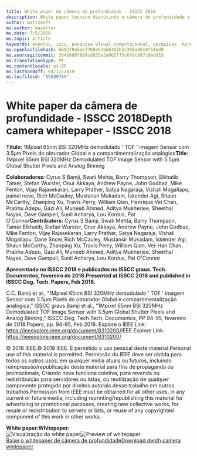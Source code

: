 ```yaml
---
title: White paper da câmera de profundidade - ISSCC 2018
description: White paper técnico discutindo a câmera de profundidade a serem utilizadas no projeto Kinect para o Azure e a próxima versão do HoloLens.
author: mattzmsft
ms.author: mazeller
ms.date: 7/5/2018
ms.topic: article
keywords: eventos, iscc, pesquisa Visual computacional, pesquisas, kinect, hololens, profundidade, ' TOF '
ms.openlocfilehash: b692f9deeb7768e57ab6161b2c356a6610f18ed9
ms.sourcegitcommit: 384b0087899cd835a3a965f75c6f6c607c9edd1b
ms.translationtype: MT
ms.contentlocale: pt-BR
ms.lasthandoff: 04/12/2019
ms.locfileid: "59589789"
---
```

# <a name="depth-camera-whitepaper---isscc-2018"></a><span data-ttu-id="cd233-104">White paper da câmera de profundidade - ISSCC 2018</span><span class="sxs-lookup"><span data-stu-id="cd233-104">Depth camera whitepaper - ISSCC 2018</span></span>

<span data-ttu-id="cd233-105">**Título:** 1Mpixel 65nm BSI 320MHz demodulado ' TOF ' imagem Sensor com 3.5μm Pixels do obturador Global e a compartimentalização analógico</span><span class="sxs-lookup"><span data-stu-id="cd233-105">**Title:** 1Mpixel 65nm BSI 320MHz Demodulated TOF Image Sensor with 3.5μm Global Shutter Pixels and Analog Binning</span></span>

<span data-ttu-id="cd233-106">**Colaboradores:** Cyrus S Bamji, Swati Mehta, Barry Thompson, Elkhatib Tamer, Stefan Wurster, Onur Akkaya, Andrew Payne, John Godbaz, Mike Fenton, Vijay Rajasekaran, Larry Prather, Satya Nagaraja, Vishali Mogallapu, painel neve, Rich McCauley, Mustansir Mukadam, Iskender Agi, Shaun McCarthy, Zhanping Xu, Travis Perry, William Qian, Henrique Vei Chan, Prabhu Adepu, Gazi Ali, Muneeb Ahmed, Aditya Mukherjee, Sheethal Nayak, Dave Gampell, Sunil Acharya, Lou Kordus, Pat O'Connor</span><span class="sxs-lookup"><span data-stu-id="cd233-106">**Contributors:** Cyrus S Bamji, Swati Mehta, Barry Thompson, Tamer Elkhatib, Stefan Wurster, Onur Akkaya, Andrew Payne, John Godbaz, Mike Fenton, Vijay Rajasekaran, Larry Prather, Satya Nagaraja, Vishali Mogallapu, Dane Snow, Rich McCauley, Mustansir Mukadam, Iskender Agi, Shaun McCarthy, Zhanping Xu, Travis Perry, William Qian, Vei-Han Chan, Prabhu Adepu, Gazi Ali, Muneeb Ahmed, Aditya Mukherjee, Sheethal Nayak, Dave Gampell, Sunil Acharya, Lou Kordus, Pat O'Connor</span></span>

<span data-ttu-id="cd233-107">**Apresentado no ISSCC 2018 e publicados no ISSCC graus. Tech. Documentos, fevereiro de 2018.**</span><span class="sxs-lookup"><span data-stu-id="cd233-107">**Presented at ISSCC 2018 and published in ISSCC Deg. Tech. Papers, Feb 2018.**</span></span>

<span data-ttu-id="cd233-108">C.</span><span class="sxs-lookup"><span data-stu-id="cd233-108">C.</span></span> <span data-ttu-id="cd233-109">Bamji et al., "1Mpixel 65nm BSI 320MHz demodulado ' TOF ' imagem Sensor com 3.5μm Pixels do obturador Global e compartimentalização analógica," ISSCC graus.</span><span class="sxs-lookup"><span data-stu-id="cd233-109">Bamji et al., “1Mpixel 65nm BSI 320MHz Demodulated TOF Image Sensor with 3.5μm Global Shutter Pixels and Analog Binning,” ISSCC Deg.</span></span> <span data-ttu-id="cd233-110">Tech.</span><span class="sxs-lookup"><span data-stu-id="cd233-110">Tech.</span></span> <span data-ttu-id="cd233-111">Documentos, PP 94-95, fevereiro de 2018.</span><span class="sxs-lookup"><span data-stu-id="cd233-111">Papers, pp. 94-95, Feb 2018.</span></span> <span data-ttu-id="cd233-112">Explore o IEEE Link: https://ieeexplore.ieee.org/document/8310200/</span><span class="sxs-lookup"><span data-stu-id="cd233-112">IEEE Explore Link: https://ieeexplore.ieee.org/document/8310200/</span></span>

<span data-ttu-id="cd233-113">© 2018 IEEE.</span><span class="sxs-lookup"><span data-stu-id="cd233-113">© 2018 IEEE.</span></span> <span data-ttu-id="cd233-114">É permitido o uso pessoal deste material.</span><span class="sxs-lookup"><span data-stu-id="cd233-114">Personal use of this material is permitted.</span></span> <span data-ttu-id="cd233-115">Permissão do IEEE deve ser obtida para todos os outros usos, em qualquer mídia atuais ou futuros, incluindo reimpressão/republicação deste material para fins de propaganda ou promocionais, Criando nova funciona coletiva, para revenda ou redistribuição para servidores ou listas, ou reutilização de qualquer componente protegido por direitos autorais desse trabalho em outros trabalhos.</span><span class="sxs-lookup"><span data-stu-id="cd233-115">Permission from IEEE must be obtained for all other uses, in any current or future media, including reprinting/republishing this material for advertising or promotional purposes, creating new collective works, for resale or redistribution to servers or lists, or reuse of any copyrighted component of this work in other works.</span></span>

<span data-ttu-id="cd233-116">**White paper:**</span><span class="sxs-lookup"><span data-stu-id="cd233-116">**Whitepaper:**</span></span><br>
<span data-ttu-id="cd233-117">![Visualização do white paper](images/depth-camera-isscc.PNG)</span><span class="sxs-lookup"><span data-stu-id="cd233-117">![Preview of whitepaper](images/depth-camera-isscc.PNG)</span></span><br>
[<span data-ttu-id="cd233-118">Baixe o whitepaper de câmera de profundidade</span><span class="sxs-lookup"><span data-stu-id="cd233-118">Download depth camera whitepaper</span></span>](images/Depth-Camera-ISSCC-2018.pdf)
